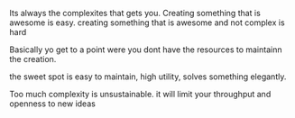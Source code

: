 Its always the complexites that gets you. Creating something that is awesome is easy. creating something that is awesome and not complex is hard

Basically yo get to a point were you dont have the resources to maintainn the creation.

the sweet spot is easy to maintain, high utility, solves something elegantly.

Too much complexity is unsustainable. it will limit your throughput and openness to new ideas 
